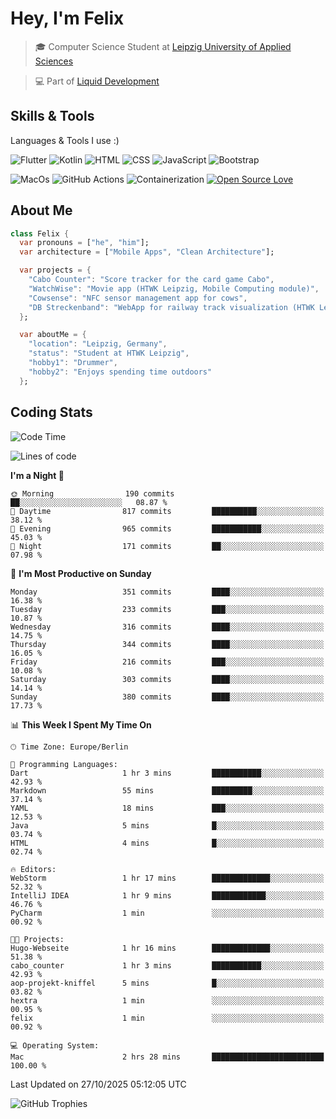 # Hey, I'm Felix 
<!--
[![GitHub followers](https://img.shields.io/github/followers/flixcoo?style=social)](https://github.com/flixcoo)
[![GitHub stars](https://img.shields.io/github/stars/flixcoo?style=social)](https://github.com/flixcoo)
-->

> 🎓 Computer Science Student at [Leipzig University of Applied Sciences](https://htwk-leipzig.de)

>  💻 Part of [Liquid Development](https://github.com/LiquidDevelopmentDE)

<!-- ![Felix's GitHub stats](https://github-readme-stats.vercel.app/api?username=flixcoo&show_icons=true&theme=radical) -->
## Skills & Tools
Languages & Tools I use :)

![Flutter](https://img.shields.io/badge/Multi--Platform-Flutter-informational?style=flat&color=027DFD&logo=flutter&logoColor=027DFD)
![Kotlin](https://img.shields.io/badge/Android-Kotlin-informational?style=flat&color=7F52FF&logo=kotlin&logoColor=7F52FF)
![HTML](https://img.shields.io/badge/Web-HTML5-informational?style=flat&color=E34F26&logo=html5&logoColor=E34F26)
![CSS](https://img.shields.io/badge/Web-CSS3-informational?style=flat&color=F43059&logo=css&logoColor=F43059)
![JavaScript](https://img.shields.io/badge/Web-JavaScript-informational?style=flat&logo=javascript&color=F7DF1E)
![Bootstrap](https://img.shields.io/badge/Web-Bootstrap_5-informational?style=flat&color=7952B3&logo=bootstrap&logoColor=7952B3)

![MacOs](https://img.shields.io/badge/System-MacOS-informational?style=flat&logo=apple&logoColor=FFFFFF&color=222)
![GitHub Actions](https://img.shields.io/badge/CI/CD-GitHub_Actions-informational?style=flat&color=DD5D20&logo=github-actions&logoColor=DD5D20)
![Containerization](https://img.shields.io/badge/Containerization-Docker-informational?style=flat&color=2496ED&logo=docker&logoColor=2496ED)
[![Open Source Love](https://badges.frapsoft.com/os/v1/open-source.svg?v=102)](https://github.com/ellerbrock/open-source-badge/)

## About Me

```dart
class Felix {
  var pronouns = ["he", "him"];
  var architecture = ["Mobile Apps", "Clean Architecture"];

  var projects = {
    "Cabo Counter": "Score tracker for the card game Cabo",
    "WatchWise": "Movie app (HTWK Leipzig, Mobile Computing module)",
    "Cowsense": "NFC sensor management app for cows",
    "DB Streckenband": "WebApp for railway track visualization (HTWK Leipzig, Software Project module)"
  };

  var aboutMe = {
    "location": "Leipzig, Germany",
    "status": "Student at HTWK Leipzig",
    "hobby1": "Drummer",
    "hobby2": "Enjoys spending time outdoors"
  };
```

## Coding Stats
<!--START_SECTION:waka-->
![Code Time](http://img.shields.io/badge/Code%20Time-341%20hrs%2034%20mins-blue)

![Lines of code](https://img.shields.io/badge/From%20Hello%20World%20I%27ve%20Written-292.2%20thousand%20lines%20of%20code-blue)

**I'm a Night 🦉** 

```text
🌞 Morning                190 commits         ██░░░░░░░░░░░░░░░░░░░░░░░   08.87 % 
🌆 Daytime                817 commits         ██████████░░░░░░░░░░░░░░░   38.12 % 
🌃 Evening                965 commits         ███████████░░░░░░░░░░░░░░   45.03 % 
🌙 Night                  171 commits         ██░░░░░░░░░░░░░░░░░░░░░░░   07.98 % 
```
📅 **I'm Most Productive on Sunday** 

```text
Monday                   351 commits         ████░░░░░░░░░░░░░░░░░░░░░   16.38 % 
Tuesday                  233 commits         ███░░░░░░░░░░░░░░░░░░░░░░   10.87 % 
Wednesday                316 commits         ████░░░░░░░░░░░░░░░░░░░░░   14.75 % 
Thursday                 344 commits         ████░░░░░░░░░░░░░░░░░░░░░   16.05 % 
Friday                   216 commits         ███░░░░░░░░░░░░░░░░░░░░░░   10.08 % 
Saturday                 303 commits         ████░░░░░░░░░░░░░░░░░░░░░   14.14 % 
Sunday                   380 commits         ████░░░░░░░░░░░░░░░░░░░░░   17.73 % 
```


📊 **This Week I Spent My Time On** 

```text
🕑︎ Time Zone: Europe/Berlin

💬 Programming Languages: 
Dart                     1 hr 3 mins         ███████████░░░░░░░░░░░░░░   42.93 % 
Markdown                 55 mins             █████████░░░░░░░░░░░░░░░░   37.14 % 
YAML                     18 mins             ███░░░░░░░░░░░░░░░░░░░░░░   12.53 % 
Java                     5 mins              █░░░░░░░░░░░░░░░░░░░░░░░░   03.74 % 
HTML                     4 mins              █░░░░░░░░░░░░░░░░░░░░░░░░   02.74 % 

🔥 Editors: 
WebStorm                 1 hr 17 mins        █████████████░░░░░░░░░░░░   52.32 % 
IntelliJ IDEA            1 hr 9 mins         ████████████░░░░░░░░░░░░░   46.76 % 
PyCharm                  1 min               ░░░░░░░░░░░░░░░░░░░░░░░░░   00.92 % 

🐱‍💻 Projects: 
Hugo-Webseite            1 hr 16 mins        █████████████░░░░░░░░░░░░   51.38 % 
cabo_counter             1 hr 3 mins         ███████████░░░░░░░░░░░░░░   42.93 % 
aop-projekt-kniffel      5 mins              █░░░░░░░░░░░░░░░░░░░░░░░░   03.82 % 
hextra                   1 min               ░░░░░░░░░░░░░░░░░░░░░░░░░   00.95 % 
felix                    1 min               ░░░░░░░░░░░░░░░░░░░░░░░░░   00.92 % 

💻 Operating System: 
Mac                      2 hrs 28 mins       █████████████████████████   100.00 % 
```


 Last Updated on 27/10/2025 05:12:05 UTC
<!--END_SECTION:waka-->

![GitHub Trophies](https://github-profile-trophy.vercel.app/?username=flixcoo&theme=onedark&row=1)
